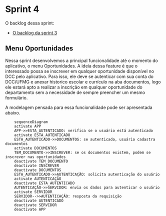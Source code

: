# Sprint 4

O backlog dessa sprint:

* [O backlog da sprint 3](https://github.com/users/userhv/projects/6)

## Menu Oportunidades

Nessa sprint desenvolvemos a principal funcionalidade até o momento do aplicativo, o menu Oportunidades. A ideia dessa feature é que o interessado possa se inscrever em qualquer oportunidade disponível no DCC pelo aplicativo. Para isso, ele deve se autenticar com sua conta do DCC/UFMG e anexar historico escolar e currículo na aba documentos, logo ele estará apto a realizar a inscrição em qualquer oportunidade do departamento sem a necessidade de sempre preencher um mesmo formulário.

A modelagem pensada para essa funcionalidade pode ser apresentada abaixo.

```mermaid
    sequenceDiagram
    activate APP
    APP->>ESTA_AUTENTICADO: verifica se o usuário está autenticado
    activate ESTA_AUTENTICADO
    ESTA_AUTENTICADO->>DOCUMENTOS: se autenticado, usuário cadastra documentos
    activate DOCUMENTOS
    TEM_DOCUMENTO->>INSCREVER: se os documentos existem, podem se inscrever nas oportunidades
    deactivate TEM_DOCUMENTO
    deactivate INSCREVER
    deactivate DOCUMENTOS
    ESTA_AUTENTICADO->>AUTENTICAÇÃO: solicita autenticação do usuário
    activate AUTENTICAÇÃO
    deactivate ESTA_AUTENTICADO
    AUTENTICAÇÃO->>SERVIDOR: envia os dados para autenticar o usuário
    activate SERVIDOR
    SERVIDOR-->>AUTENTICAÇÃO: resposta da requisição
    deactivate AUTENTICADO
    deactivate SERVIDOR
	deactivate APP
```